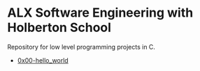 # ALX Software Engineering with Holberton School
Repository for low level programming projects in C.

- [0x00-hello_world](./0x00-hello_world)
